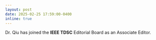 ```yaml
---
layout: post
date: 2025-02-25 17:59:00-0400
inline: true
---
```


Dr. Qiu has joined the **IEEE TDSC** Editorial Board as an Associate Editor.














